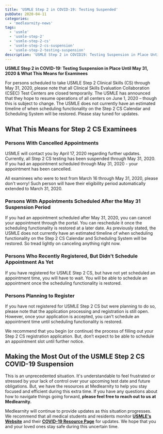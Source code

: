```yaml
---
title: 'USMLE Step 2 in COVID-19: Testing Suspended'
pubDate: 2020-04-11
categories:
  - 'medlearnity-news'
tags:
  - 'usmle'
  - 'usmle-step-2'
  - 'usmle-step-2-cs'
  - 'usmle-step-2-cs-suspension'
  - 'usmle-step-2-testing-suspension'
description: 'USMLE Step 2 in COVID19: Testing Suspension in Place Until May 31, 2020 & What This Means for Examinees.'
---
```


**USMLE Step 2 in COVID-19: Testing Suspension in Place Until May 31, 2020 & What This Means for Examinees**

For persons scheduled to take USMLE Step 2 Clinical Skills (CS) through May 31, 2020, please note that all Clinical Skills Evaluation Collaboration (CSEC) Test Centers are closed temporarily. The USMLE has announced that they hope to resume operations of all centers on June 1, 2020 – though this is subject to change. The USMLE does not currently have an estimated timeline of when scheduling functionality on the Step 2 CS Calendar and Scheduling System will be restored. Please stay tuned for updates.

## **What This Means for Step 2 CS Examinees**

### Persons With Cancelled Appointments

USMLE will contact you by April 17, 2020 regarding further updates. Currently, all Step 2 CS testing has been suspended through May 31, 2020. If you had an appointment scheduled through May 31, 2020 - your appointment has been cancelled.

All examinees who were to test from March 16 through May 31, 2020, please don't worry! Such person will have their eligibility period automatically extended to March 31, 2020.

### Persons With Appointments Scheduled After the May 31 Suspension Period

If you had an appointment scheduled after May 31, 2020, you can cancel your appointment through the portal. You can reschedule it once the scheduling functionality is restored at a later date. As previously stated, the USMLE does not currently have an estimated timeline of when scheduling functionality on the Step 2 CS Calendar and Scheduling System will be restored. So tread lightly on canceling anything right now.

### Persons Who Recently Registered, But Didn't Schedule Appointment As Yet

If you have registered for USMLE Step 2 CS, but have not yet scheduled an appointment time, you will have to wait. You will be able to schedule an appointment once the scheduling functionality is restored.

### Persons Planning to Register

If you have not registered for USMLE Step 2 CS but were planning to do so, please note that the application processing and registration is still open. However, once your application is accepted, you can't schedule an appointment time until scheduling functionality is restored.

We recommend that you begin (or continue) the process of filling out your Step 2 CS registration application. But, don’t expect to be able to schedule an appointment slot until further notice.

## **Making the Most Out of the USMLE Step 2 CS COVID-19 Suspension**

This is an unprecedented situation. It's understandable to feel frustrated or stressed by your lack of control over your upcoming test date and future obligations. But, we have the resources at Medlearnity to help you stay focused and efficient during this extra time. If you have any questions about how to navigate things going forward, **please feel free to reach out to us at Medlearnity.**

Medlearnity will continue to provide updates as this situation progresses. We recommend that all medical students and residents monitor [**USMLE's Website**](https://www.usmle.org/announcements) and their [**COVID-19 Resource Page**](https://www.usmle.org/common-questions#covid19) for updates. We hope that you and your loved ones stay safe during this uncertain time.
